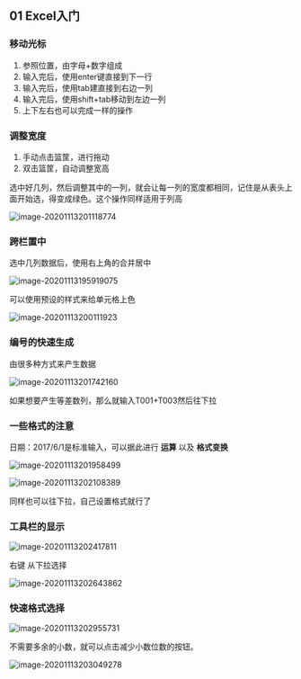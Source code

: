 ## 01 Excel入门

### 移动光标

1. 参照位置，由字母+数字组成
2. 输入完后，使用enter键直接到下一行
3. 输入完后，使用tab建直接到右边一列
4. 输入完后，使用shift+tab移动到左边一列
5. 上下左右也可以完成一样的操作

### 调整宽度

1. 手动点击篮筐，进行拖动
2. 双击篮筐，自动调整宽高

选中好几列，然后调整其中的一列，就会让每一列的宽度都相同，记住是从表头上面开始选，得变成绿色。这个操作同样适用于列高

![image-20201113201118774](C:\Users\DAN\AppData\Roaming\Typora\typora-user-images\image-20201113201118774.png)

### 跨栏置中

选中几列数据后，使用右上角的合并居中

![image-20201113195919075](C:\Users\DAN\AppData\Roaming\Typora\typora-user-images\image-20201113195919075.png)

可以使用预设的样式来给单元格上色

![image-20201113200111923](C:\Users\DAN\AppData\Roaming\Typora\typora-user-images\image-20201113200111923.png)

### 编号的快速生成

由很多种方式来产生数据

![image-20201113201742160](C:\Users\DAN\AppData\Roaming\Typora\typora-user-images\image-20201113201742160.png)

如果想要产生等差数列，那么就输入T001+T003然后往下拉

### 一些格式的注意

日期：2017/6/1是标准输入，可以据此进行 **运算** 以及 **格式变换**

![image-20201113201958499](C:\Users\DAN\AppData\Roaming\Typora\typora-user-images\image-20201113201958499.png)

![image-20201113202108389](C:\Users\DAN\AppData\Roaming\Typora\typora-user-images\image-20201113202108389.png)

同样也可以往下拉，自己设置格式就行了

### 工具栏的显示

![image-20201113202417811](C:\Users\DAN\AppData\Roaming\Typora\typora-user-images\image-20201113202417811.png)

右键 从下拉选择

![image-20201113202643862](C:\Users\DAN\AppData\Roaming\Typora\typora-user-images\image-20201113202643862.png)



### 快速格式选择

![image-20201113202955731](C:\Users\DAN\AppData\Roaming\Typora\typora-user-images\image-20201113202955731.png)

不需要多余的小数，就可以点击减少小数位数的按钮。

![image-20201113203049278](C:\Users\DAN\AppData\Roaming\Typora\typora-user-images\image-20201113203049278.png)